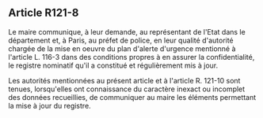 ## Article R121-8

Le maire communique, à leur demande, au représentant de l'Etat dans le département et, à Paris, au préfet de
police, en leur qualité d'autorité chargée de la mise en oeuvre du plan d'alerte d'urgence mentionné à l'article
L. 116-3 dans des conditions propres à en assurer la confidentialité, le registre nominatif qu'il a constitué et
régulièrement mis à jour.

Les autorités mentionnées au présent article et à l'article R. 121-10 sont tenues, lorsqu'elles ont connaissance
du caractère inexact ou incomplet des données recueillies, de communiquer au maire les éléments permettant
la mise à jour du registre.

